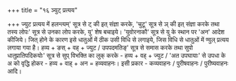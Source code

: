 +++
title = "१६ ञ्युट् प्रत्यय"

+++
ज्युट प्रत्यय में हलन्त्यम्' सूत्र से ट् की इत् संज्ञा करके, 'चुटू' सूत्र से ञ् की इत् संज्ञा करके तथा तस्य लोपः' सूत्र से उनका लोप करके, यु' शेष बचाइये। 'युवोरनाकौ' सूत्र से यु के स्थान पर 'अन' आदेश कीजिये। जित् होने के कारण इसे धातुओं में ठीक उसी विधि से लगाइये, जिस विधि से धातुओं में ण्वुल् प्रत्यय लगाया गया है।
हव्य + ङस् + वह् + ज्युट / उपपदमतिङ्' सूत्र से समास करके तथा सुपो धातुप्रातिपदिकयोः' सूत्र से सुप् विभक्ति का लुक् करके - हव्य + वह् + ज्युट / 'अत उपघायाः' से उपधा के अ को वृद्धि होकर - हव्य + वाह् + अन = हव्यवाहनः।
इसी प्रकार - कव्यवाहनः / पुरीषवाहनः / पुरीष्यवाहनः आदि।